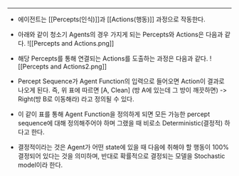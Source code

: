 
---
- 에이전트는 [[Percepts(인식)]]과 [[Actions(행동)]] 과정으로 작동한다.
- 아래와 같이 청소기 Agents의 경우 가지게 되는 Percepts와 Actions은 다음과 같다.
![[Percepts and Actions.png]]

- 해당 Percepts를 통해 연결되는 Actions를 도출하는 과정은 다음과 같다.
![[Percepts and Actions2.png]]

- Percept Sequence가 Agent Function의 입력으로 들어오면 Action이 결과로 나오게 된다. 즉, 위 표에 따르면 [A, Clean] (방 A에 있는데 그 방이 깨끗하면) -> Right(방 B로 이동해라) 라고 정의될 수 있다.

- 이 같이 표를 통해 Agent Function을 정의하게 되면 모든 가능한 percept sequence에 대해 정의해주어야 하며 그랬을 때 비로소 Deterministic(결정적) 하다고 한다.
- 결정적이라는 것은 Agent가 어떤 state에 있을 때 다음에 취해야 할 행동이 100% 결정되어 있다는 것을 의미하며, 반대로 확률적으로 결정되는 모델을 Stochastic model이라 한다.
